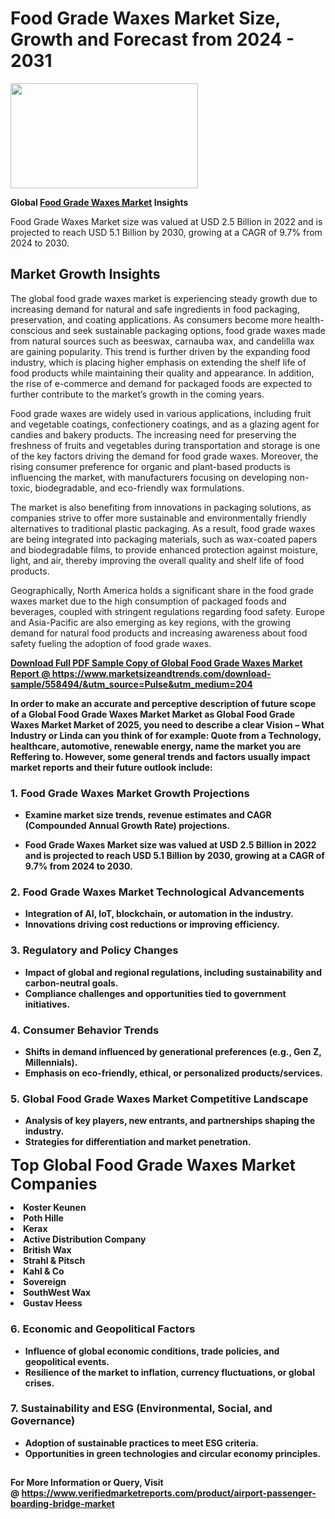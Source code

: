 <H1>Food Grade Waxes Market Size, Growth and Forecast from 2024 - 2031</H1><img class="aligncenter size-medium wp-image-584254" src="https://thirdeyenews.in/wp-content/uploads/2024/09/Global-Market-Research-300x168.jpeg" alt="" width="300" height="168" /><p><strong>Global&nbsp;<a href="https://www.marketsizeandtrends.com/download-sample/558494/&amp;utm_source=Pulse&amp;utm_medium=204">Food Grade Waxes Market</a> Insights</strong></p><p>Food Grade Waxes Market size was valued at USD 2.5 Billion in 2022 and is projected to reach USD 5.1 Billion by 2030, growing at a CAGR of 9.7% from 2024 to 2030.</p><p><h2>Market Growth Insights</h2> <p>The global food grade waxes market is experiencing steady growth due to increasing demand for natural and safe ingredients in food packaging, preservation, and coating applications. As consumers become more health-conscious and seek sustainable packaging options, food grade waxes made from natural sources such as beeswax, carnauba wax, and candelilla wax are gaining popularity. This trend is further driven by the expanding food industry, which is placing higher emphasis on extending the shelf life of food products while maintaining their quality and appearance. In addition, the rise of e-commerce and demand for packaged foods are expected to further contribute to the market’s growth in the coming years.</p> <p><strong><a href="#"></a></strong></p> <p>Food grade waxes are widely used in various applications, including fruit and vegetable coatings, confectionery coatings, and as a glazing agent for candies and bakery products. The increasing need for preserving the freshness of fruits and vegetables during transportation and storage is one of the key factors driving the demand for food grade waxes. Moreover, the rising consumer preference for organic and plant-based products is influencing the market, with manufacturers focusing on developing non-toxic, biodegradable, and eco-friendly wax formulations.</p> <p>The market is also benefiting from innovations in packaging solutions, as companies strive to offer more sustainable and environmentally friendly alternatives to traditional plastic packaging. As a result, food grade waxes are being integrated into packaging materials, such as wax-coated papers and biodegradable films, to provide enhanced protection against moisture, light, and air, thereby improving the overall quality and shelf life of food products.</p> <p>Geographically, North America holds a significant share in the food grade waxes market due to the high consumption of packaged foods and beverages, coupled with stringent regulations regarding food safety. Europe and Asia-Pacific are also emerging as key regions, with the growing demand for natural food products and increasing awareness about food safety fueling the adoption of food grade waxes.</p> <p><strong><a href="#"></p><p><span class=""><strong>Download Full PDF Sample Copy of Global Food Grade Waxes Market Report</strong> @ <a href="https://www.marketsizeandtrends.com/download-sample/558494/&amp;utm_source=Pulse&amp;utm_medium=204" target="_blank">https://www.marketsizeandtrends.com/download-sample/558494/&amp;utm_source=Pulse&amp;utm_medium=204</a></span></p><p>In order to make an accurate and perceptive description of future scope of a Global&nbsp;Food Grade Waxes Market Market as Global&nbsp;Food Grade Waxes Market Market of 2025, you need to describe a clear Vision &ndash; What Industry or Linda can you think of for example: Quote from a Technology, healthcare, automotive, renewable energy, name the market you are Reffering to. However, some general trends and factors usually impact market reports and their future outlook include:</p><h3>1.&nbsp;<strong>Food Grade Waxes Market Growth Projections</strong></h3><ul><li>Examine market size trends, revenue estimates and CAGR (Compounded Annual Growth Rate) projections.</li><li><p>Food Grade Waxes Market size was valued at USD 2.5 Billion in 2022 and is projected to reach USD 5.1 Billion by 2030, growing at a CAGR of 9.7% from 2024 to 2030.</p></li></ul><h3>2.&nbsp;<strong>Food Grade Waxes Market Technological Advancements</strong></h3><ul><li>Integration of AI, IoT, blockchain, or automation in the industry.</li><li>Innovations driving cost reductions or improving efficiency.</li></ul><h3>3.&nbsp;<strong>Regulatory and Policy Changes</strong></h3><ul><li>Impact of global and regional regulations, including sustainability and carbon-neutral goals.</li><li>Compliance challenges and opportunities tied to government initiatives.</li></ul><h3>4.&nbsp;<strong>Consumer Behavior Trends</strong></h3><ul><li>Shifts in demand influenced by generational preferences (e.g., Gen Z, Millennials).</li><li>Emphasis on eco-friendly, ethical, or personalized products/services.</li></ul><h3>5.&nbsp;<strong>Global Food Grade Waxes Market Competitive Landscape</strong></h3><ul><li>Analysis of key players, new entrants, and partnerships shaping the industry.</li><li>Strategies for differentiation and market penetration.</li></ul><p data-pm-slice="1 1 []"><span style="color: inherit; font-family: inherit; font-size: 25px;">Top Global Food Grade Waxes Market Companies</span></p><div class="" data-test-id=""><p><li>Koster Keunen</li><li> Poth Hille</li><li> Kerax</li><li> Active Distribution Company</li><li> British Wax</li><li> Strahl & Pitsch</li><li> Kahl & Co</li><li> Sovereign</li><li> SouthWest Wax</li><li> Gustav Heess</li></p></div><h3>6.&nbsp;<strong>Economic and Geopolitical Factors</strong></h3><ul><li>Influence of global economic conditions, trade policies, and geopolitical events.</li><li>Resilience of the market to inflation, currency fluctuations, or global crises.</li></ul><h3>7.&nbsp;<strong>Sustainability and ESG (Environmental, Social, and Governance)</strong></h3><ul><li>Adoption of sustainable practices to meet ESG criteria.</li><li>Opportunities in green technologies and circular economy principles.</li></ul><h2><strong style="font-size: 14px;">For More Information or Query, Visit @&nbsp;</strong><a style="background-color: #ffffff; font-size: 14px;" href="https://www.marketsizeandtrends.com/report/food-grade-waxes-market/" target="_blank">https://www.verifiedmarketreports.com/product/airport-passenger-boarding-bridge-market</a></h2>
